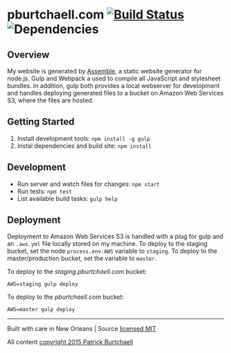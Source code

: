 # pburtchaell.com [![Build Status](https://travis-ci.org/pburtchaell/pburtchaell.com.svg?branch=master)](https://travis-ci.org/pburtchaell/pburtchaell.com) ![Dependencies](https://david-dm.org/pburtchaell/pburtchaell.com.png)

## Overview

My website is generated by [Assemble](http://assemble.io), a static website generator for node.js. Gulp and Webpack a used to compile all JavaScript and stylesheet bundles. In addition, gulp both provides a local webserver for development and handles deploying generated files to a bucket on Amazon Web Services S3, where the files are hosted.

## Getting Started

1. Install development tools: `npm install -g gulp`
2. Instal dependencies and build site: `npm install`

## Development 

- Run server and watch files for changes: `npm start`
- Run tests: `npm test`
- List available build tasks: `gulp help`

## Deployment 

Deployment to Amazon Web Services S3 is handled with a plug for gulp and an `.aws.yml` file locally stored on my machine. To deploy to the staging bucket, set the node `process.env.AWS` variable to `staging`. To deploy to the master/production bucket, set the variable to `master`. 

To deploy to the *staging.pburtchaell.com* bucket:

```
AWS=staging gulp deploy
```

To deploy to the *pburtchaell.com* bucket:

```
AWS=master gulp deploy
```

---
Built with care in New Orleans | Source [licensed MIT](LICENSE)

All content [copyright 2015 Patrick Burtchaell](LICENSE)
